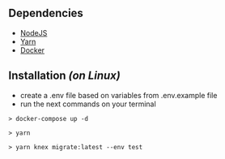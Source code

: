## Dependencies
- [NodeJS](https://nodejs.org/en/) 
- [Yarn](https://yarnpkg.com/lang/en/)
- [Docker](https://www.docker.com)

## Installation _(on Linux)_
 - create a .env file based on variables from .env.example file
 - run the next commands on your terminal
``` 
> docker-compose up -d
  
> yarn

> yarn knex migrate:latest --env test
```

